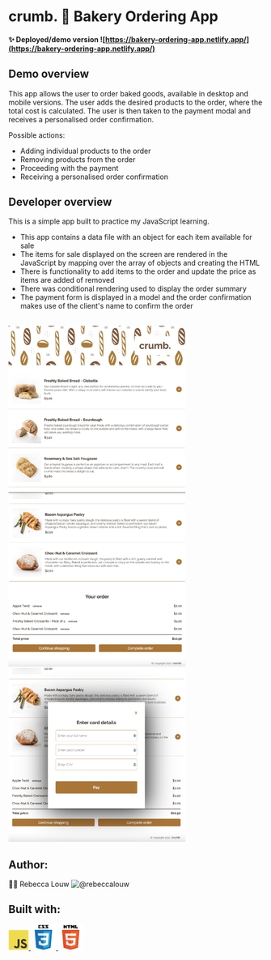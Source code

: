 # crumb. 🥖 Bakery Ordering App 

#### ✨ Deployed/demo version ![https://bakery-ordering-app.netlify.app/](https://bakery-ordering-app.netlify.app/)

## Demo overview
This app allows the user to order baked goods, available in desktop and mobile versions. 
The user adds the desired products to the order, where the total cost is calculated. 
The user is then taken to the payment modal and receives a personalised order confirmation.

Possible actions:
- Adding individual products to the order
- Removing products from the order
- Proceeding with the payment
- Receiving a personalised order confirmation

## Developer overview
This is a simple app built to practice my JavaScript learning. 
- This app contains a data file with an object for each item available for sale
- The items for sale displayed on the screen are rendered in the JavaScript by mapping over the array of objects and creating the HTML
- There is functionality to add items to the order and update the price as items are added of removed 
- There was conditional rendering used to display the order summary
- The payment form is displayed in a model and the order confirmation makes use of the client's name to confirm the order

<br/>

<img alt="demo screenshot" src="images/crumb-screenshot1.png" width="350px"/> 
<img alt="demo screenshot" src="images/crumb-screenshot2.png" width="350px"/> 
<img alt="demo screenshot" src="images/crumb-screenshot3.png" width="350px"/>



## Author: 
👩‍💻 Rebecca Louw ![@rebeccalouw](https://github.com/rebeccalouw)

## Built with:
<p align="left"> <a href="https://developer.mozilla.org/en-US/docs/Web/JavaScript" target="_blank" rel="noreferrer"> 
<img src="https://raw.githubusercontent.com/devicons/devicon/master/icons/javascript/javascript-original.svg" alt="javascript" width="40" height="40"/> </a> 
<a href="https://www.w3schools.com/css/" target="_blank" rel="noreferrer"> 
<img src="https://raw.githubusercontent.com/devicons/devicon/master/icons/css3/css3-original-wordmark.svg" alt="css3" width="50" height="50"/> </a> 
<a href="https://www.w3schools.com/html/"  target="_blank" rel="noreferrer"> 
<img src="https://raw.githubusercontent.com/devicons/devicon/master/icons/html5/html5-original-wordmark.svg" alt="html5" width="50" height="50"/> </a>  
